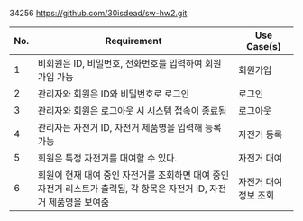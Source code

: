 34256
https://github.com/30isdead/sw-hw2.git

| No.| Requirement                                                                                               | Use Case(s) |
|----|-----------------------------------------------------------------------------------------------------------|-------------|
| 1  | 비회원은 ID, 비밀번호, 전화번호를 입력하여 회원가입 가능 |      회원가입       |
| 2  | 관리자와 회원은 ID와 비밀번호로 로그인                                                        |      로그인       |
| 3  | 관리자와 회원은 로그아웃 시 시스템 접속이 종료됨                                              |      로그아웃       |
| 4 | 관리자는 자전거 ID, 자전거 제품명을 입력해 등록 가능 |      자전거 등록       |
| 5 | 회원은 특정 자전거를 대여할 수 있다.         |  자전거 대여       |
| 6 | 회원이 현재 대여 중인 자전거를 조회하면 대여 중인 자전거 리스트가 출력됨, 각 항목은 자전거 ID, 자전거 제품명을 보여줌 | 자전거 대여 정보 조회            |

